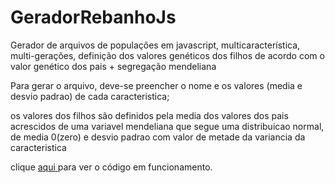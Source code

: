 # GeradorRebanhoJs
Gerador de arquivos de populações em javascript, multicaracterística, 
multi-gerações, definição dos valores genéticos dos filhos de acordo com o valor genético dos pais + segregação mendeliana

Para gerar o arquivo, deve-se preencher o nome e os valores (media e desvio padrao) de cada caracteristica;

os valores dos filhos são definidos pela media dos valores dos pais acrescidos de uma variavel mendeliana que segue 
uma distribuicao normal, de media 0(zero) e desvio padrao com valor de metade da variancia da caracteristica

clique <a href='http://www.tarcisojunior.com.br/mestrado/js/gerador-rebanho.html'> aqui </a> para ver o código em funcionamento.


